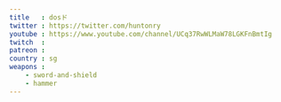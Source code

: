 ```yaml
---
title   : dosド
twitter : https://twitter.com/huntonry
youtube : https://www.youtube.com/channel/UCq37RwWLMaW78LGKFnBmtIg
twitch  :
patreon :
country : sg
weapons :
    - sword-and-shield
    - hammer
---
```

